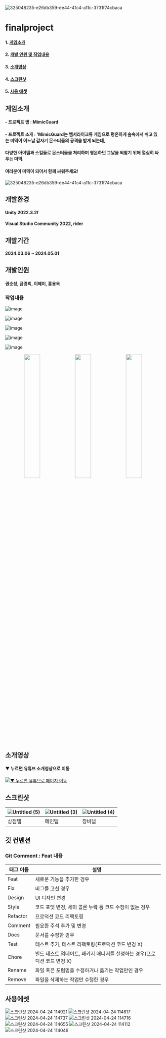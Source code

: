 ![325048235-e26db359-ee44-41c4-a11c-3731f74cbaca](https://github.com/rtanunity3/finalproject/assets/58840397/7316aca4-9f3b-4102-b799-6c6a08e96b2d)

# finalproject
#### 1. [게임소개](#게임소개)
#### 2. [개발 인원 및 작업내용](#개발인원)
#### 3. [소개영상](#소개영상)
#### 4. [스크린샷](#스크린샷)
#### 5. [사용 에셋](#사용에셋)

## 게임소개
#### - 프로젝트 명 : MimicGuard
#### - 프로젝트 소개 : 'MimicGuard는 뱀서라이크류 게임으로 평온하게 숲속에서 쉬고 있는 미믹이 어느날 갑자기 몬스터들의 공격을 받게 되는데,
####   다양한 아이템과 스킬들로 몬스터들을 처리하며 평온하던 그날을 되찾기 위해 열심히 싸우는 미믹.
####   여러분이 미믹이 되어서 함께 싸워주세요!

![325048235-e26db359-ee44-41c4-a11c-3731f74cbaca](https://github.com/rtanunity3/finalproject/assets/58840397/49bbea4b-b5ea-4628-963c-e50154c83eeb)


## 개발환경
#### Unity 2022.3.2f  
#### Visual Studio Community 2022, rider

## 개발기간
#### 2024.03.06 ~ 2024.05.01

## 개발인원
#### 권순성, 금경희, 이혜미, 홍용욱

### 작업내용
![image](https://github.com/rtanunity3/finalproject/assets/58840397/c92bad51-0b74-483e-9a44-928505336d6b)


![image](https://github.com/rtanunity3/finalproject/assets/58840397/438eca1e-15cb-4f01-aad4-a3948a631bda)


![image](https://github.com/masterkeum/solved_algorithm/assets/58840397/283f12ae-7865-4daa-a071-874217838f37)


![image](https://github.com/masterkeum/solved_algorithm/assets/58840397/00aab9e1-d7d1-4d1b-9a51-a34033f3f84e)


![image](https://github.com/masterkeum/solved_algorithm/assets/58840397/88e608b9-9598-41e3-902d-485917653dde)
<p align="center">
  <img src="(https://github.com/masterkeum/solved_algorithm/assets/58840397/c4de1409-d212-4589-b439-293b7ea2d986)" align="center" width="32%">
  <img src="(https://github.com/masterkeum/solved_algorithm/assets/58840397/c15283ab-6c0d-4676-8b63-63790046313e)" align="center" width="32%">
  <img src="(https://github.com/masterkeum/solved_algorithm/assets/58840397/431d44a5-f28d-4b19-89b4-d1b02258ac2c)" align="center" width="32%">
</p>

## 소개영상

#### ▼ 누르면 유튜브 소개영상으로 이동
[![▼ 누르면 유튜브로 페이지 이동](https://github.com/masterkeum/solved_algorithm/assets/58840397/cb6636f1-7cfe-4346-a4d8-b4e15d7b717b)](https://www.youtube.com/watch?v=gs_Sk6kalQU)

## 스크린샷

| ![Untitled (5)](https://github.com/masterkeum/solved_algorithm/assets/58840397/c4de1409-d212-4589-b439-293b7ea2d986) | ![Untitled (3)](https://github.com/masterkeum/solved_algorithm/assets/58840397/c15283ab-6c0d-4676-8b63-63790046313e) | ![Untitled (4)](https://github.com/masterkeum/solved_algorithm/assets/58840397/431d44a5-f28d-4b19-89b4-d1b02258ac2c) |
| --- | --- | --- |
| 상점탭 | 메인탭 | 장비탭 |

## 깃 컨벤션
### Git Comment : Feat 내용

| 태그 이름 | 설명 |
| --- | --- |
| Feat | 새로운 기능을 추가한 경우 |
| Fix | 버그를 고친 경우 |
| Design | UI 디자인 변경 |
| Style | 코드 포맷 변경, 세미 콜론 누락 등 코드 수정이 없는 경우 |
| Refactor | 프로덕션 코드 리팩토링 |
| Comment | 필요한 주석 추가 및 변경 |
| Docs | 문서를 수정한 경우 |
| Test | 테스트 추가, 테스트 리팩토링(프로덕션 코드 변경 X) |
| Chore | 빌드 테스트 업데이트, 패키지 매니저를 설정하는 경우(프로덕션 코드 변경 X) |
| Rename | 파일 혹은 포럼명을 수정하거나 옮기는 작업만인 경우 |
| Remove | 파일을 삭제하는 작업만 수행한 경우 |


## 사용에셋
![스크린샷 2024-04-24 114921](https://github.com/masterkeum/solved_algorithm/assets/58840397/4852633e-65c4-45ba-aea4-57e98b3711e4)
![스크린샷 2024-04-24 114817](https://github.com/masterkeum/solved_algorithm/assets/58840397/74743529-5029-4e8c-9b4b-70cbfc24bd16)
![스크린샷 2024-04-24 114737](https://github.com/masterkeum/solved_algorithm/assets/58840397/752dc2c6-caa5-4957-9d54-9eed17c78c76)
![스크린샷 2024-04-24 114716](https://github.com/masterkeum/solved_algorithm/assets/58840397/d269c673-6827-4345-a3ce-bff3b272b38a)
![스크린샷 2024-04-24 114655](https://github.com/masterkeum/solved_algorithm/assets/58840397/3997a0b8-8ccf-4b59-95bf-439de5c927d6)
![스크린샷 2024-04-24 114112](https://github.com/masterkeum/solved_algorithm/assets/58840397/554898a0-d90d-429b-9e99-18138a9d4c71)
![스크린샷 2024-04-24 114049](https://github.com/masterkeum/solved_algorithm/assets/58840397/c420d290-c1e3-47f5-9e4a-a9bd7a2ff7d2)
